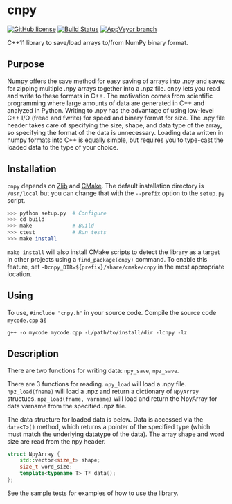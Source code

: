 # cnpy

[![GitHub license](https://img.shields.io/badge/license-MIT-blue.svg?style=flat-square)](https://raw.githubusercontent.com/robertodr/cnpy/master/LICENSE)
[![Build Status](https://img.shields.io/travis/robertodr/cnpy/master.svg?style=flat-square)](https://travis-ci.org/robertodr/cnpy)
[![AppVeyor branch](https://img.shields.io/appveyor/ci/robertodr/cnpy/master.svg?style=flat-square)](https://ci.appveyor.com/project/robertodr/cnpy/branch/master)

C++11 library to save/load arrays to/from NumPy binary format.

## Purpose

Numpy offers the save method for easy saving of arrays into .npy and savez for
zipping multiple .npy arrays together into a .npz file. cnpy lets you read and
write to these formats in C++. The motivation comes from scientific programming
where large amounts of data are generated in C++ and analyzed in Python.
Writing to .npy has the advantage of using low-level C++ I/O (fread and fwrite)
for speed and binary format for size. The .npy file header takes care of
specifying the size, shape, and data type of the array, so specifying the
format of the data is unnecessary.
Loading data written in numpy formats into C++ is equally simple, but requires
you to type-cast the loaded data to the type of your choice.

## Installation

`cnpy` depends on [Zlib](https://www.zlib.net/) and [CMake](https://cmake.org/).
The default installation directory is `/usr/local` but you can change that with
the `--prefix` option to the `setup.py` script.
```bash
>>> python setup.py  # Configure
>>> cd build
>>> make             # Build
>>> ctest            # Run tests
>>> make install
```
`make install` will also install CMake scripts to detect the library as a target
in other projects using a `find_package(cnpy)` command.
To enable this feature, set `-Dcnpy_DIR=${prefix}/share/cmake/cnpy` in the most
appropriate location.

## Using

To use, `#include "cnpy.h"` in your source code. Compile the source code `mycode.cpp` as

```
g++ -o mycode mycode.cpp -L/path/to/install/dir -lcnpy -lz
```

## Description

There are two functions for writing data: `npy_save`, `npz_save`.

There are 3 functions for reading. `npy_load` will load a .npy file.
`npz_load(fname)` will load a .npz and return a dictionary of `NpyArray`
structues. `npz_load(fname, varname)` will load and return the NpyArray for data
varname from the specified .npz file.

The data structure for loaded data is below. Data is accessed via the `data<T>()`
method, which returns a pointer of the specified type (which must match the
underlying datatype of the data). The array shape and word size are read from
the npy header.

```C++
struct NpyArray {
    std::vector<size_t> shape;
    size_t word_size;
    template<typename T> T* data();
};
```

See the sample tests for examples of how to use the library.
